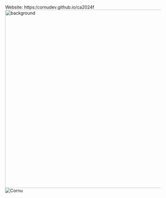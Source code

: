 Website: https:/cornudev.github.io/ca2024f
<img width="576" alt="background" src="https://github.com/user-attachments/assets/de1cba60-18e9-4070-8220-275ded625a13">
![Cornu](https://github.com/user-attachments/assets/f732e5f2-5326-4f3c-8e16-ad1602e1a0f7)
